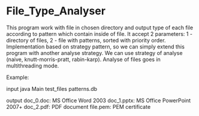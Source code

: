 # File_Type_Analyser
This program work with file in chosen directory and output type of each file according to pattern which contain inside of file. 
It accept 2 parameters: 1 - directory of files, 2 - file with patterns, sorted with priority order.
Implementation based on strategy pattern, so we can simply extend this program with another analyse strategy.
We can use strategy of analyse (naive, knutt-morris-pratt, rabin-karp). 
Analyse of files goes in multithreading mode.

Example:

input
java Main test_files patterns.db

output
doc_0.doc: MS Office Word 2003
doc_1.pptx: MS Office PowerPoint 2007+
doc_2.pdf: PDF document
file.pem: PEM certificate
